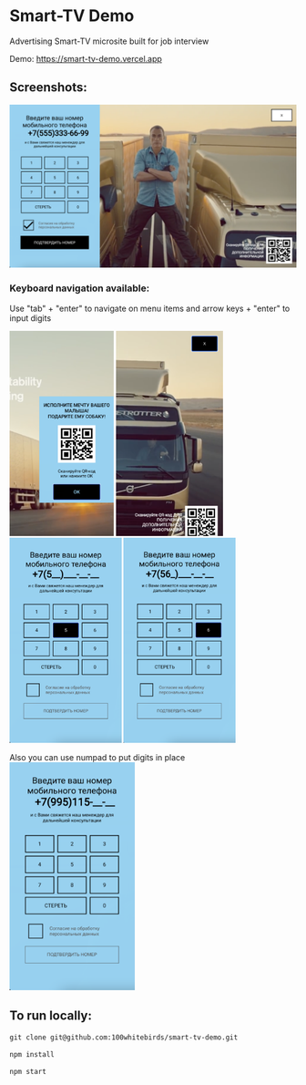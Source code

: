 <h1> Smart-TV Demo </h1>

Advertising Smart-TV microsite built for job interview 

Demo: https://smart-tv-demo.vercel.app

<h2> Screenshots: </h2>

<img src="screenshots/screenshot.png" width="800">

<h3> Keyboard navigation available:</h3>
Use "tab" + "enter" to navigate on menu items and arrow keys + "enter" to input digits
<p float="left">
 <img src="screenshots/navigation1.png" height="360">
 <img src="screenshots/navigation4.png" height="360">
 <img src="screenshots/navigation2.png" height="360">
 <img src="screenshots/navigation3.png" height="360">
</p>
Also you can use numpad to put digits in place
<img src="screenshots/keyboardInput.png" height="400">


<h2> To run locally: </h2>
 
```
git clone git@github.com:100whitebirds/smart-tv-demo.git
```
```
npm install
```
```
npm start
```
